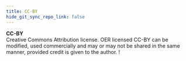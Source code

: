 ```yaml
---
title: CC-BY
hide_git_sync_repo_link: false
---
```


<p><strong>CC-BY</strong>
<br/>
Creative Commons Attribution license. OER licensed CC-BY can be modified, used commercially and may or may not be shared in the same manner, provided credit is given to the author. !</p>
